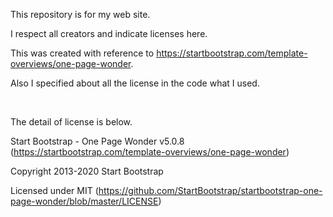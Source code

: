 
This repository is for my web site.


I respect all creators and indicate licenses here.

This was created with reference to https://startbootstrap.com/template-overviews/one-page-wonder.

Also I specified about all the license in the code what I used.

<br>

The detail of license is below.

Start Bootstrap - One Page Wonder v5.0.8 (https://startbootstrap.com/template-overviews/one-page-wonder)

Copyright 2013-2020 Start Bootstrap

Licensed under MIT (https://github.com/StartBootstrap/startbootstrap-one-page-wonder/blob/master/LICENSE)

